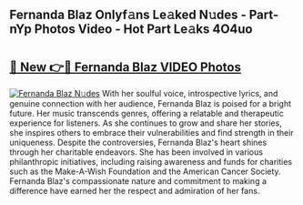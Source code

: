 ## Fernanda Blaz Onlyf𝚊ns Le𝚊ked N𝚞des - Part-nYp Photos Video - Hot Part Le𝚊ks 4O4uo

# <h2><a href="http://ac36693.deff.icu/?id=Fernanda+Blaz">🔗 New 👉🔴 Fernanda Blaz VIDEO Photos</a></h2>

[![Fernanda Blaz N𝚞des](https://i.imgur.com/rIISA9y.gif)](http://ac36693.deff.icu/?id=Fernanda+Blaz)
With her soulful voice, introspective lyrics, and genuine connection with her audience, Fernanda Blaz is poised for a bright future. Her music transcends genres, offering a relatable and therapeutic experience for listeners. As she continues to grow and share her stories, she inspires others to embrace their vulnerabilities and find strength in their uniqueness. Despite the controversies, Fernanda Blaz's heart shines through her charitable endeavors. She has been involved in various philanthropic initiatives, including raising awareness and funds for charities such as the Make-A-Wish Foundation and the American Cancer Society. Fernanda Blaz's compassionate nature and commitment to making a difference have earned her the respect and admiration of her fans.
